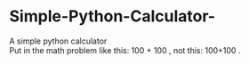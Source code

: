 # Simple-Python-Calculator-
A simple python calculator
<br>
Put in the math problem like this: 100 + 100 , not this: 100+100 .
